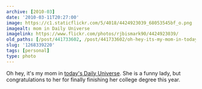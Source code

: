 ```yaml
---
archive: [2010-03]
date: '2010-03-11T20:27:00'
image: https://c1.staticflickr.com/5/4018/4424923039_68053545bf_o.png
imagealt: mom in Daily Universe
imagelink: https://www.flickr.com/photos/rjbismark90/4424923039/
old_paths: [/post/441733602, /post/441733602/oh-hey-its-my-mom-in-todays-daily-universe]
slug: '1268339220'
tags: [personal]
type: photo
---
```


Oh hey, it's my mom in [today's Daily Universe][2].  She is a funny lady,
but congratulations to her for finally finishing her college degree this
year.

[2]: http://newnewsnet.byu.edu/pdf/du20100311.pdf
